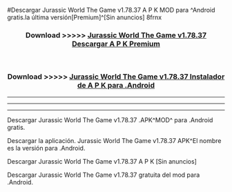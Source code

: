 #Descargar Jurassic World The Game v1.78.37  A P K MOD para ^Android gratis.la última versión[Premium]^[Sin anuncios] 8frnx



<div align="center">
<h3>Download >>>>> <a href="https://es-web.web.app/?es= Jurassic World The Game v1.78.37 ">Jurassic World The Game v1.78.37  Descargar A P K Premium</a></h3><br>

<h3>Download >>>>> <a href="https://es-web.web.app/?es= Jurassic World The Game v1.78.37 ">Jurassic World The Game v1.78.37  Instalador de A P K para .Android</a></h3>
</div>


----------------------------------------------------------

----------------------------------------------------------

----------------------------------------------------------

Descargar Jurassic World The Game v1.78.37  .APK^MOD^ para .Android gratis.

Descargar la aplicación. Jurassic World The Game v1.78.37  APK^El nombre es la versión para .Android.

Descargar Jurassic World The Game v1.78.37  A P K [Sin anuncios]

Descargar Jurassic World The Game v1.78.37  gratuita del mod para .Android.